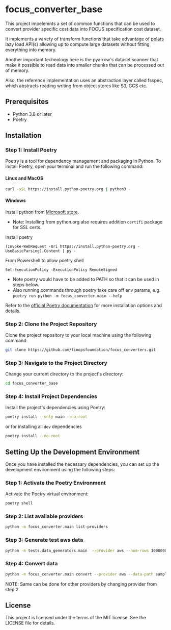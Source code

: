 # focus_converter_base

This project impelemnts a set of common functions that can be used to convert provider specific
cost data into FOCUS specification cost dataset.

It implements a variety of transform functions that take advantage of [polars](https://github.com/pola-rs/polars)
lazy load API(s) allowing up to compute large datasets without fitting everything into memory.

Another important technology here is the pyarrow's dataset scanner that make it possible to read
data into smaller chunks that can be processed out of memory.

Also, the reference implementation uses an abstraction layer called fsspec, which abstracts
reading writing from object stores like S3, GCS etc.

## Prerequisites

- Python 3.8 or later
- Poetry

## Installation

### Step 1: Install Poetry

Poetry is a tool for dependency management and packaging in Python. To install Poetry, open your terminal and run the
following command:

#### Linux and MacOS

```sh
curl -sSL https://install.python-poetry.org | python3 -
```

#### Windows

Install python from [Microsoft store](https://apps.microsoft.com/store/detail/python-311/9NRWMJP3717K).

* Note: Installing from python.org also requires addition `certifi` package for SSL certs.

Install poetry

```shell
(Invoke-WebRequest -Uri https://install.python-poetry.org -UseBasicParsing).Content | py -
```

From Powershell to allow poetry shell

```shell
Set-ExecutionPolicy -ExecutionPolicy RemoteSigned
```

* Note poetry would have to be added to PATH so that it can be used in steps below.
* Also running commands through poetry take care off env params,
  e.g. ```poetry run python -m focus_converter.main --help```

Refer to the [official Poetry documentation](https://python-poetry.org/docs/) for more installation options and details.

### Step 2: Clone the Project Repository

Clone the project repository to your local machine using the following command:

```sh
git clone https://github.com/finopsfoundation/focus_converters.git
```

### Step 3: Navigate to the Project Directory

Change your current directory to the project's directory:

```sh
cd focus_converter_base
```

### Step 4: Install Project Dependencies

Install the project's dependencies using Poetry:

```sh
poetry install --only main --no-root
```

or for installing all `dev` dependencies

```sh
poetry install --no-root
```

## Setting Up the Development Environment

Once you have installed the necessary dependencies, you can set up the development environment using the following
steps:

### Step 1: Activate the Poetry Environment

Activate the Poetry virtual environment:

```sh
poetry shell
```

### Step 2: List available providers

```bash
python -m focus_converter.main list-providers
```

### Step 3: Generate test aws data

```bash
python -m tests.data_generators.main  --provider aws --num-rows 1000000 --destination-path samples/test_mil
```

### Step 4: Convert data

```bash
python -m focus_converter.main convert --provider aws --data-path samples/test_mil/ --data-format parquet --parquet-data-format dataset --export-path samples/output/
```

NOTE: Same can be done for other providers by changing provider from step 2.

## License

This project is licensed under the terms of the MIT license. See the LICENSE file for details.
